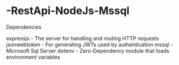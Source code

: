 # -RestApi-NodeJs-Mssql

Dependencies

expressjs - The server for handling and routing HTTP requests
jsonwebtoken - For generating JWTs used by authentication
mssql - Microsoft Sql Server
dotenv - Zero-Dependency module that loads environment variables
